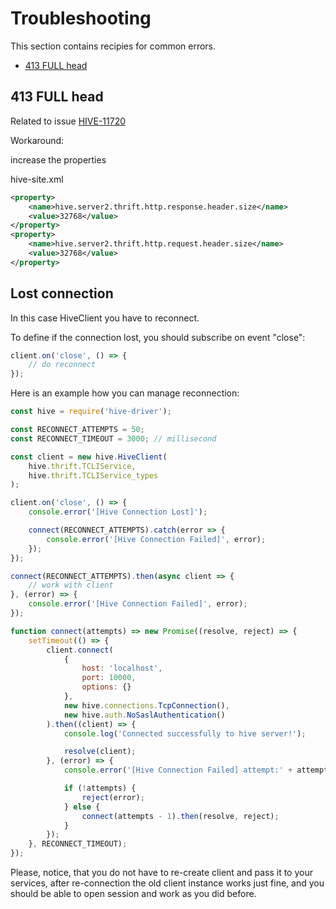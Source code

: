 # Troubleshooting

This section contains recipies for common errors.

- [413 FULL head](#413-full-head)

## 413 FULL head

Related to issue [HIVE-11720](https://issues.apache.org/jira/browse/HIVE-11720)

Workaround:

increase the properties

hive-site.xml
```xml
<property>
    <name>hive.server2.thrift.http.response.header.size</name>
    <value>32768</value>
</property>
<property>
    <name>hive.server2.thrift.http.request.header.size</name>
    <value>32768</value>
</property>
```

## Lost connection

In this case HiveClient you have to reconnect.

To define if the connection lost, you should subscribe on event "close":

```javascript
client.on('close', () => {
	// do reconnect
});
```

Here is an example how you can manage reconnection:

```javascript
const hive = require('hive-driver');

const RECONNECT_ATTEMPTS = 50;
const RECONNECT_TIMEOUT = 3000; // millisecond

const client = new hive.HiveClient(
    hive.thrift.TCLIService,
    hive.thrift.TCLIService_types
);

client.on('close', () => {
	console.error('[Hive Connection Lost]');

	connect(RECONNECT_ATTEMPTS).catch(error => {
		console.error('[Hive Connection Failed]', error);
	});
});

connect(RECONNECT_ATTEMPTS).then(async client => {
	// work with client
}, (error) => {
	console.error('[Hive Connection Failed]', error);
});

function connect(attempts) => new Promise((resolve, reject) => {
	setTimeout(() => {
		client.connect(
			{
				host: 'localhost',
				port: 10000,
				options: {}
			},
			new hive.connections.TcpConnection(),
    		new hive.auth.NoSaslAuthentication() 
		).then((client) => {
			console.log('Connected successfully to hive server!');

			resolve(client);
		}, (error) => {
			console.error('[Hive Connection Failed] attempt:' + attempts, error.message);

			if (!attempts) {
				reject(error);
			} else {
				connect(attempts - 1).then(resolve, reject);
			}
		});
	}, RECONNECT_TIMEOUT);
});
```

Please, notice, that you do not have to re-create client and pass it to your services,
after re-connection the old client instance works just fine,
and you should be able to open session and work as you did before.
